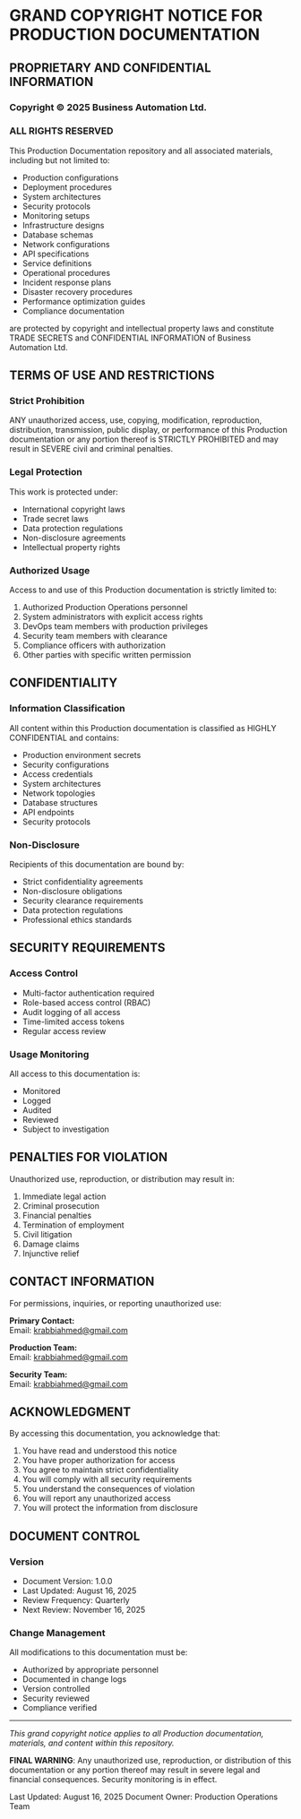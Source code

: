 # GRAND COPYRIGHT NOTICE FOR PRODUCTION DOCUMENTATION

## PROPRIETARY AND CONFIDENTIAL INFORMATION

### Copyright © 2025 Business Automation Ltd.
### ALL RIGHTS RESERVED

This Production Documentation repository and all associated materials, including but not limited to:
- Production configurations
- Deployment procedures
- System architectures
- Security protocols
- Monitoring setups
- Infrastructure designs
- Database schemas
- Network configurations
- API specifications
- Service definitions
- Operational procedures
- Incident response plans
- Disaster recovery procedures
- Performance optimization guides
- Compliance documentation

are protected by copyright and intellectual property laws and constitute TRADE SECRETS and CONFIDENTIAL INFORMATION of Business Automation Ltd.

## TERMS OF USE AND RESTRICTIONS

### Strict Prohibition
ANY unauthorized access, use, copying, modification, reproduction, distribution, transmission, public display, or performance of this Production documentation or any portion thereof is STRICTLY PROHIBITED and may result in SEVERE civil and criminal penalties.

### Legal Protection
This work is protected under:
- International copyright laws
- Trade secret laws
- Data protection regulations
- Non-disclosure agreements
- Intellectual property rights

### Authorized Usage
Access to and use of this Production documentation is strictly limited to:
1. Authorized Production Operations personnel
2. System administrators with explicit access rights
3. DevOps team members with production privileges
4. Security team members with clearance
5. Compliance officers with authorization
6. Other parties with specific written permission

## CONFIDENTIALITY

### Information Classification
All content within this Production documentation is classified as HIGHLY CONFIDENTIAL and contains:
- Production environment secrets
- Security configurations
- Access credentials
- System architectures
- Network topologies
- Database structures
- API endpoints
- Security protocols

### Non-Disclosure
Recipients of this documentation are bound by:
- Strict confidentiality agreements
- Non-disclosure obligations
- Security clearance requirements
- Data protection regulations
- Professional ethics standards

## SECURITY REQUIREMENTS

### Access Control
- Multi-factor authentication required
- Role-based access control (RBAC)
- Audit logging of all access
- Time-limited access tokens
- Regular access review

### Usage Monitoring
All access to this documentation is:
- Monitored
- Logged
- Audited
- Reviewed
- Subject to investigation

## PENALTIES FOR VIOLATION

Unauthorized use, reproduction, or distribution may result in:
1. Immediate legal action
2. Criminal prosecution
3. Financial penalties
4. Termination of employment
5. Civil litigation
6. Damage claims
7. Injunctive relief

## CONTACT INFORMATION

For permissions, inquiries, or reporting unauthorized use:

**Primary Contact:**  
Email: krabbiahmed@gmail.com

**Production Team:**  
Email: krabbiahmed@gmail.com

**Security Team:**  
Email: krabbiahmed@gmail.com

## ACKNOWLEDGMENT

By accessing this documentation, you acknowledge that:
1. You have read and understood this notice
2. You have proper authorization for access
3. You agree to maintain strict confidentiality
4. You will comply with all security requirements
5. You understand the consequences of violation
6. You will report any unauthorized access
7. You will protect the information from disclosure

## DOCUMENT CONTROL

### Version
- Document Version: 1.0.0
- Last Updated: August 16, 2025
- Review Frequency: Quarterly
- Next Review: November 16, 2025

### Change Management
All modifications to this documentation must be:
- Authorized by appropriate personnel
- Documented in change logs
- Version controlled
- Security reviewed
- Compliance verified

---

*This grand copyright notice applies to all Production documentation, materials, and content within this repository.*

**FINAL WARNING**: Any unauthorized use, reproduction, or distribution of this documentation or any portion thereof may result in severe legal and financial consequences. Security monitoring is in effect.

Last Updated: August 16, 2025
Document Owner: Production Operations Team
